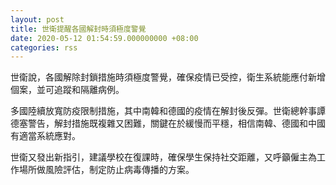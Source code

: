 ```yaml
---
layout: post
title: 世衛提醒各國解封時須極度警覺
date: 2020-05-12 01:54:59.000000000 +08:00
categories: rss
---
```


世衛說，各國解除封鎖措施時須極度警覺，確保疫情已受控，衛生系統能應付新增個案，並可追蹤和隔離病例。

多國陸續放寬防疫限制措施，其中南韓和德國的疫情在解封後反彈。世衛總幹事譚德塞警告，解封措施既複雜又困難，關鍵在於緩慢而平穩，相信南韓、德國和中國有適當系統應對。

世衛又發出新指引，建議學校在復課時，確保學生保持社交距離，又呼籲僱主為工作場所做風險評估，制定防止病毒傳播的方案。
